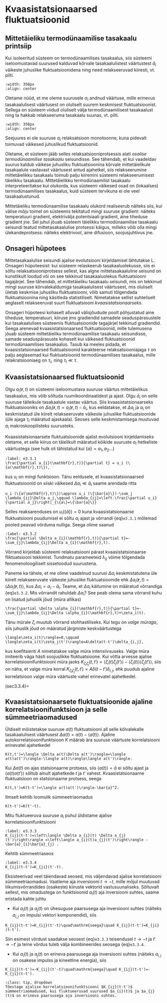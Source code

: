 # Kvaasistatsionaarsed fluktuatsioonid
## Mittetäieliku termodünaamilise tasakaalu printsiip

Kui isoleeritud süsteem on termodünaamilises tasakaalus, siis süsteemi iseloomustavad suurused kalduvad kõrvale tasakaalulistest väärtustest $\bar{a}_i$ väikeste juhuslike fluktuatsioonidena ning need relakseeruvad kiiresti, vt. pilti.
```{image} ../imgs/im33_1.svg
:width: 350px
:align: center
```

Oletame nüüd, et me oleme suurusele $\alpha_i$ andnud väärtuse, mille erinevus tasakaalulisest väärtusest on oluliselt suurem keskmisest fluktuatsioonist. Sellega
on süsteem viidud oluliselt välja termodünaamilisest tasakaalust ning ta hakkab relakseeruma tasakaalu suunas, vt. pilti.
```{image} ../imgs/im33_2.svg
:width: 350px
:align: center
```
Seejuures ei ole suuruse $\alpha_i$ relaksatsioon monotoonne, kuna pidevalt toimuvad väikesed juhuslikud fluktuatsioonid.

Oletame, et süsteem jääb selles relaksatsiooniprotsessis alati *osalise termodünaamilise tasakaalu* seisundisse. See tähendab, et kui vaadeldav suurus kaldub väikese juhusliku fluktuatsioonina kõrvale mittetäielikule tasakaalule vastavast väärtusest antud ajahetkel, siis relakseerumine mittetäielikku tasakaalu toimub palju kiiremini süsteemi relakseerumisest täielikku tasakaalu. Mittetäielikku termodünaamilist tasakaalu interpreteeritakse kui olukorda, kus süsteemi väikesed osad on (lokaalses) termodünaamilises tasakaalus, kuid süsteem tervikuna ei ole veel tasakaalustunud.

Mittetäieliku termodünaamilise tasakaalu olukord realiseerub näiteks siis, kui välise mõju toimel on süsteemis tekitatud mingi suuruse gradient: näiteks temperatuuri gradient, elektrivälja potentsiaali gradient, aine tiheduse gradient jne. Sel juhul jõuab süsteem täielikku termodünaamilise tasakaalu seisundi teatud mittetasakaalulise protsessi käigus, milleks võib olla mingi ülekandeprotsess: näiteks elektrivool, aine difusioon, soojusjuhtivus jne.

## Onsageri hüpotees 

Mittetasakaalulise seisundi ajalise evolutsiooni kirjeldamisel lähtutakse L. Onsageri hüpoteesist: kui süsteem relaskeerub tasakaaluolekusse, siis ei sõltu relaksatsiooniprotsess sellest, kas algne mittetasakaaluline seisund on kunstlikult loodud või on see tekkinud tasakaaluolekus fluktuatsiooni tagajärjel. See tähendab, et mittetäieliku tasakaalu seisundi, mis on tekkinud mingi suuruse kõrvalekaldumiga tasakaalulisest väärtusest, mis oluliselt ületab keskmise juhusliku fluktuatsiooni, võib samuti tõlgendada fluktuatsioonina ning käsitleda statistiliselt. Nimetatakse sellist suhteliselt aeglaselt relakseeruvat suurt fluktuatsiooni *kvaasistatsionaarseks*.

Onsageri hüpoteesi kohaselt alluvad välisjõudude poolt põhjustatud aine tiheduse, temperatuuri, kiiruse jms gradiendid samadele
seaduspärasustele kui tasakaalulises süsteemis fluktuatsioonide tagajärjel tekkinud gradiendid. Seega arenevad kvaasistatsionaarsed fluktuatsioonid, mille tulemusena jõuab süsteem mittetäieliku termodünaamilise tasakaalu seisundisse, samade seaduspärasuste kohaselt kui väikesed fluktuatsioonid termodünaamilises tasakaalus. Tasub ka meeles pidada, et kvaasistatsionaarsed fluktuatsioonid karakteerse relaksatsiooniajaga $\tau$ on palju aeglasemad kui fluktuatsioonid termodünaamilises tasakaalus, mille  relakratsiooniaeg on $\tau_l$, ning $\tau_l\ll\tau$. 

## Kvaasistatsionaarsed fluktuatsioonid

Olgu $a_{i}(\mathbf{r},t)$ on süsteemi iseloomustava suuruse väärtus mittetäielikus tasakaalus, mis võib sõltuda ruumikoordinaatidest ja ajast. Olgu $\bar{a}_i$ on selle suuruse täileikule tasakaalule vastav väärtus. Siis kvaasistatsionaarseks fluktuatsiooniks on $\Delta a_{i}(\mathbf{r},t)=a_{i}(\mathbf{r},t)-\bar{a}_i$,
kus eeldatakse, et $\Delta a_{i}$ ja $a_{i}$ on keskmistatud üle kiirelt relakseeruvate väikeste juhuslike fluktuatsioonide (üle ajaga $\tau_l$ määratud ajaskaala). Seoses selle keskmistamisega muutuvad $a_i$ makroskoopilisteks suurusteks. 

Kvaasistatsionaarsete fluktuatsioonide ajalist evolutsiooni kirjeldamiseks oletame, et selle kiirus on täielikult määratud kõikide suuruste $a_i$ hetkeliste väärtustega (see hulk oli tähistatud kui $\{a\}=a_1,a_2\ldots$)
```{math}
:label: e3.3.1
\frac{\partial a_{i}(\mathbf{r},t)}{\partial t} = u_i (\{a(\mathbf{r},t)\}),
```
kus $u_i$ on mingi funktsioon. Tänu eeldusele, et kvaasistatsionaarsed fluktuatsioonid on siiski väikesed $\Delta a_i\ll \bar{a}_i$ saame arendada ritta
```{math}
u_i (\{a(\mathbf{r},t)\})\approx u_i (\{\bar{a}\})-\sum_j \lambda_{ij}\Delta a_j,\qquad \lambda_{ij}=\left.\frac{\partial u_i}{\partial a_j}\right|_{\{a\}=\{\bar{a}\}}
```
Selles reaksarenduses on $u_i (\{\bar{a}\})=0$ kuna kvaasistatsionaarse fluktuatsiooni puudumisel ei sõltu $a_i$ ajast ja võrrandi {eq}`e3.3.1` mõlemad pooled peavad võrduma nulliga. Seega olime saanud
```{math}
:label: e3.3.2
\frac{\partial \Delta a_{i}(\mathbf{r},t)}{\partial t}=-\sum_{j}\lambda_{ij}\Delta a_{i}(\mathbf{r},t).
```
Võrrand kirjeldab süsteemi relaksatsiooni pärast kvaasistatsionaarse fliktuatsiooni tekkimist. Tundmatu parameeteid $\lambda_{ij}$ võime tõlgendada fenomenoloogiliselt sissetoodud suurustena. 

Paneme ka tähele, et me olime vaadelnud suurusi $\Delta a_i$ keskmistatutena üle kiirelt relakseeruvate väikeste juhuslike fluktuatsioonide ehk $\Delta a_i(\mathbf{r},t)=\langle \Delta\alpha_i(\mathbf{r},t)\rangle$, kus $\Delta \alpha_i=\alpha_i-\bar{a}_i$. Teame, et $\Delta a_i$ käitumine on määratud võrrandiga {eq}`e3.3.2`. Mis võrrandit rahuldab $\Delta \alpha_i$? See peab olema sama võrrand kuhu on lisatud juhuslik jõud (müra allikas)
```{math}
\frac{\partial \Delta \alpha_{i}(\mathbf{r},t)}{\partial t}=-\sum_{j}\lambda_{ij}\Delta \alpha_{i}(\mathbf{r},t)+\zeta_i(t).
```
Tänu mürale $\zeta_i$ muutub võrrand stohhastiliseks. Kui tegu on *valge müraga*, siis juhuslik jõud on määratud järgmiste keskväärtustega
```{math}
\langle\zeta_i(t)\rangle=0,\qquad \langle\zeta_i(t)\zeta_j(t')\rangle=A\delta(t-t')\delta_{i,j},
```
kus koefitsienti $A$ nimetatakse valge müra intensiivsuseks. Valge müra imiteerib väga hästi soojuslikke fluktuatsioone. Kui võtta arvesse ajalise korrelatsioonifunktsiooni müra jaoks $K_{\zeta_i\zeta_j}(t,t')=\langle\zeta_i(t)\zeta_j(t')\rangle-\langle\zeta_i(t)\rangle\langle\zeta_j(t')\rangle$, siis on näha, et valge müra korral $K_{\zeta_i\zeta_j}(t,t')=A\delta(t-t')\delta_{i,j}$, ehk puudub ajaline korrelatsioon valge müra väärtuste vahel erinevatel ajahetkedel.

(sec3.3.4)=
## Kvaasistatsionaarsete fluktuatsioonide ajaline korrelatsioonifunktsioon ja selle sümmeetriaomadused

Üldiselt mõistetakse suuruse $a(t)$ fluktuatsiooni all selle kõlvalekalle tasakaalulisest väärtusest $\Delta a(t)=a(t)-\langle a(t)\rangle$. Ajaline autokorrelatsioonifunktsioon $K$ määrab ära suuruse väärtuste korrelatsiooni erinevatel ajahetkedel
```{math}
K(t,t')=\langle \Delta a(t)\Delta a(t')\rangle=\langle a(t)a(t')\rangle-\langle a(t)\rangle\langle a(t')\rangle.
```
Kui $\Delta a(t)$ on ajas statsionaarne protsess, siis $\langle a(t)\rangle=\bar{a}$ ei sõltu ajast ja $\langle a(t)a(t')\rangle$ sõltub ainult ajahetkede $t$ ja $t'$ vahest. Kvaasistatsionaarne fluktuatsioon on statsionaarne protsess, seega
```{math}
K(t,t')=K(t-t')=\langle a(t)a(t')\rangle-\bar{a}^2.
```
Ilmselt kehtib loomulik sümmeetriaomadus
```{math}
K(t-t')=K(t'-t).
```

Mitu fluktueeruva suuruse $a_i$ puhul üldistame ajalise korrelatsioonifunktsiooni
```{math}
:label: e3.3.3
K_{ij}(t-t')=\left\langle \Delta a_{i}(t) \Delta a_{j}(t')\right\rangle =\left\langle a_{i}(t)a_{j}(t')\right\rangle -\bar{a}_{i}\bar{a}_{j} .
```
Kehtib sümmeetriaseos
```{math}
:label: e3.3.4
K_{ij}(t-t')=K_{ji}(t'-t).
```

Eksisteerivad veel täiendavad seosed, mis väljendavad ajalise korrelatsiooni sümmeetriaomadusi. Vaatleme aja inversiooni $t\to-t$, mille mõjul muutuvad liikumisvõrrandides (osakeste) kiiruste vektorid vastusuunaliseks. Sõltuvalt sellest, mis omadustega on funktsioonid $a_i(t)$ aja inversiooni suhtes, saame eristada kahte juhtu  
- Kui $a_{i}(t)$ ja $a_{j}(t)$ on ühesuguse paarsusega aja inversiooni suhtes (näiteks $a_{i,j}$ on impulsi vektori komponendid), siis
```{math}
K_{ij}(t-t')=K_{ij}(t'-t)\quad\mathrm{seega}\quad K_{ij}(t-t')=K_{ji}(t-t').
```
Siin esimest võrdust saadakse seosest {eq}`e3.3.3` teisendusel $t\to-t$ ja $t'\to-t'$ ja teine võrdus tuleb välja kombineerides seosega {eq}`e3.3.4`.

- Kui $a_{i}(t)$ ja $a_{j}(t)$ on erineva paarsusega aja inversiooni suhtes (näiteks $a_{i,j}$ on osakese impulss ja kineetline energia), siis
```{math}
K_{ij}(t-t')=-K_{ij}(t'-t)\quad\mathrm{seega}\quad K_{ij}(t-t')=-K_{ji}(t-t').
```
```{admonition} Ülesanne
:class: tip, dropdown
Tõestage ajalise korrelatsioonifunktsiooni $K_{ij}(t-t')$ sümmeetriaomadused, kui fluktueeruvad suurused $a_{i}(t)$ ja $a_{j}(t)$ on erineva paarsusega aja inversiooni suhtes.
```





